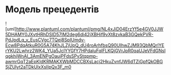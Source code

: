 # Модель прецедентів

![uml]http://www.plantuml.com/plantuml/pmg/NL4xJiD04ErzYf5e4GV0JJW5DHAMY0JXvtHRhDSID57IM2deg6di42jXBHif9vXt8zvkaB3GQekPVR-PdJpdLq_v_EusCVgc7TQej8SpIUmdv-Ecw8PdqAtkuR0G5A74KhJLZjUpQ_dU4roArhfbsQ90UIhwZJM93QbMQrIYErYKU2Lwhrz2WK4_YUa5JclYYGfY7HPdaluFqlFLKQjGVrJpR0qaUJeVFdGNsIqgkhjWnAI_3AmENPgOaujPFdsSPvStqpmp-awmrGqT2aEpKIdKRMAKXWbMDCCBXsLacj2HkuZvnfJW6dTZiGpfQkOBGSjZUlyt2aTDkUlxXsIIpQx3F_m0

